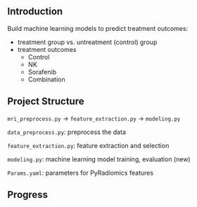 ## Introduction
Build machine learning models to predict treatment outcomes:
* treatment group vs. untreatment (control) group
* treatment outcomes
    * Control
    * NK
    * Sorafenib
    * Combination

## Project Structure
`mri_preprocess.py` -> `feature_extraction.py` -> `modeling.py`

`data_preprocess.py`: preprocess the data

`feature_extraction.py`: feature extraction and selection

`modeling.py`: machine learning model training, evaluation (new)

`Params.yaml`: parameters for PyRadiomics features

## Progress
